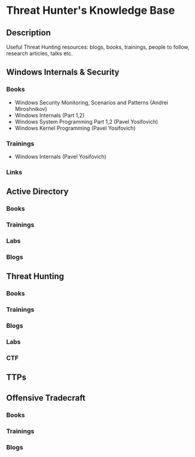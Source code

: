 # Threat Hunter's Knowledge Base

## Description
Useful Threat Hunting resources: blogs, books, trainings, people to follow, research articles, talks etc.

## Windows Internals & Security

### Books
- Windows Security Monitoring, Scenarios and Patterns (Andrei Miroshnikov)
- Windows Internals (Part 1,2)
- Windows System Programming Part 1,2 (Pavel Yosifovich)
- Windows Kernel Programming (Pavel Yosifovich)

### Trainings
- Windows Internals (Pavel Yosifovich)

### Links

## Active Directory

### Books

### Trainings

### Labs

### Blogs

## Threat Hunting

### Books

### Trainings

### Blogs

### Labs

### CTF

## TTPs

## Offensive Tradecraft

### Books

### Trainings

### Blogs
